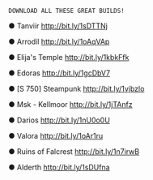 
    DOWNLOAD ALL THESE GREAT BUILDS!
    
● Tanviir   http://bit.ly/1sDTTNj

● Arrodil   http://bit.ly/1oAqVAp

● Elija's Temple  http://bit.ly/1kbkFfk

● Edoras   http://bit.ly/1gcDbV7

● [S 750] Steampunk  http://bit.ly/1vjbzlo

● Msk - Kellmoor  http://bit.ly/1jTAnfz

● Darios   http://bit.ly/1nU0o0U

● Valora   http://bit.ly/1oAr1ru

● Ruins of Falcrest http://bit.ly/1n7irwB

● Alderth   http://bit.ly/1sDUfna
